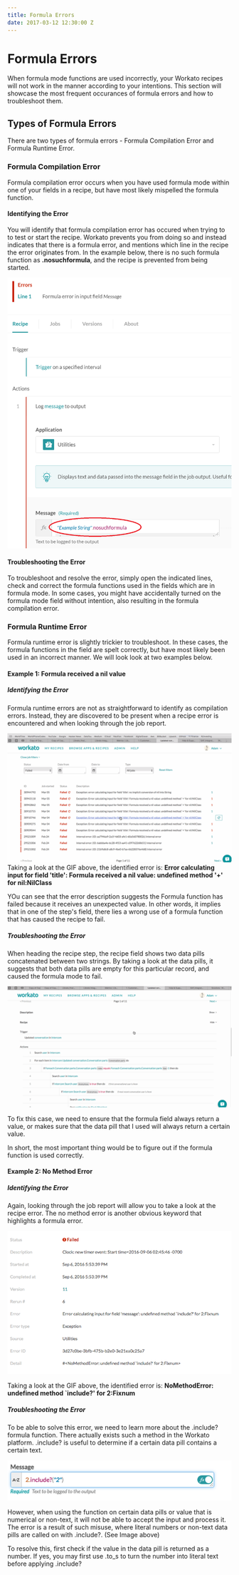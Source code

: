 ```yaml
---
title: Formula Errors 
date: 2017-03-12 12:30:00 Z
---
```


# Formula Errors
When formula mode functions are used incorrectly, your Workato recipes will not work in the manner according to your intentions. 
This section will showcase the most frequent occurances of formula errors and how to troubleshoot them.

## Types of Formula Errors
There are two types of formula errors - Formula Compilation Error and Formula Runtime Error. 

### Formula Compilation Error
Formula compilation error occurs when you have used formula mode within one of your fields in a recipe, but have most likely mispelled the formula function.

#### Identifying the Error  
  You will identify that formula compilation error has occured when trying to to test or start the recipe. Workato prevents you from doing so and instead indicates that there is a formula error, and mentions which line in the recipe the error originates from. 
In the example below, there is no such formula function as <b>.nosuchformula</b>, and the recipe is prevented from being started. 

![Formula Compilation Error](/_uploads/formula-errors/compilation_formula_error.png)

#### Troubleshooting the Error
To troubleshoot and resolve the error, simply open the indicated lines, check and correct the formula functions used in the fields which are in formula mode. 
In some cases, you might have accidentally turned on the formula mode field without intention, also resulting in the formula compilation error.

### Formula Runtime Error
Formula runtime error is slightly trickier to troubleshoot. In these cases, the formula functions in the field are spelt correctly, but have most likely been used in an incorrect manner. We will look look at two examples below. 

#### Example 1: Formula received a nil value

##### Identifying the Error  
Formula runtime errors are not as straightforward to identify as compilation errors. Instead, they are discovered to be present when a recipe error is encountered and when looking through the job report. 

![Formula Runtime Error](/_uploads/formula-errors/formula_error_gif_1.gif)
Taking a look at the GIF above, the identified error is:
<b> Error calculating input for field 'title': Formula received a nil value: undefined method '+' for nil:NilClass</b>

YOu can see that the error description suggests the Formula function has failed because it receives an unexpected value. In other words, it implies that in one of the step's field, there lies a wrong use of a formula function that has caused the recipe to fail.

##### Troubleshooting the Error

When heading the recipe step, the recipe field shows two data pills concatenated between two strings. By taking a look at the data pills, it suggests that both data pills are empty for this particular record, and caused the formula mode to fail.

![Formula Runtime Error](/_uploads/formula-errors/formula_error_gif_2.gif)

To fix this case, we need to ensure that the formula field always return a value, or makes sure that the data pill that I used will always return a certain value. 

In short, the most important thing would be to figure out if the formula function is used correctly.

#### Example 2: No Method Error

##### Identifying the Error  
Again, looking through the job report will allow you to take a look at the recipe error. The no method error is another obvious keyword that highlights a formula error. 

![Formula Error 3](/_uploads/formula-errors/formula_error_3.png)

Taking a look at the GIF above, the identified error is:
<b> NoMethodError: undefined method `include?' for 2:Fixnum</b>

##### Troubleshooting the Error

To be able to solve this error, we need to learn more about the .include? formula function. There actually exists such a method in the Workato platform. .include? is useful to determine if a certain data pill contains a certain text. 

![Formula Error 4](/_uploads/formula-errors/formula_error_4.png)

However, when using the function on certain data pills or value that is numerical or non-text, it will not be able to accept the input and process it. The error is a result of such misuse, where literal numbers or non-text data pills are called on with .include?. (See Image above)

To resolve this, first check if the value in the data pill is returned as a number. If yes, you may first use .to_s to turn the number into literal text before applying .include?













